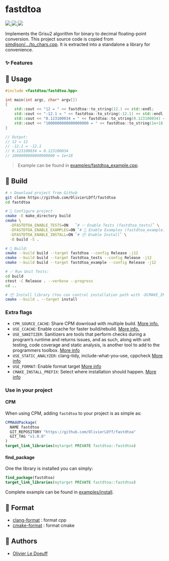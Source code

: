 # fastdtoa

<p align="left">
    <a href="https://isocpp.org/">
        <img src="https://img.shields.io/badge/language-C%2B%2B17-blue.svg">
    </a>
    <a href="https://gitmoji.dev/">
        <img src="https://img.shields.io/badge/gitmoji-%20😜%20😍-FFDD67.svg?style=flat-square">
    </a>
    <a href="https://github.com/OlivierLDff/fastdtoa/actions/workflows/unit-tests.yml">
        <img src="https://github.com/OlivierLDff/fastdtoa/actions/workflows/unit-tests.yml/badge.svg">
    </a>
</p>

Implements the Grisu2 algorithm for binary to decimal floating-point conversion.
This project source code is copied from [simdjson/.../to_chars.cpp](https://github.com/simdjson/simdjson/blob/master/src/to_chars.cpp). It is extracted into a standalone a library for convenience.

### ✨ Features


## 🚀 Usage

```cpp
#include <fastdtoa/fastdtoa.hpp>

int main(int argc, char* argv[])
{
    std::cout << "12 = " << fastdtoa::to_string(12.) << std::endl;
    std::cout << "-12.1 = " << fastdtoa::to_string(-12.1) << std::endl;
    std::cout << "0.123100034 = " << fastdtoa::to_string(0.123100034) << std::endl;
    std::cout << "1000000000000000000 = " << fastdtoa::to_string(1e+18) << std::endl;
}

// Output:
// 12 = 12
// -12.1 = -12.1
// 0.123100034 = 0.123100034
// 1000000000000000000 = 1e+18
```

> Example can be found in [examples/fastdtoa_example.cpp](./examples/fastdtoa_example.cpp).

## 🔨 Build

```bash
# ⬇️ Download project from Github
git clone https://github.com/OlivierLDff/fastdtoa
cd fastdtoa

# 🔧 Configure project
cmake -E make_directory build
cmake \
  -DFASTDTOA_ENABLE_TESTS=ON   `# ✅ Enable Tests (fastdtoa_tests)` \
  -DFASTDTOA_ENABLE_EXAMPLES=ON `# 🚀 Enable Examples (fastdtoa_example)` \
  -DFASTDTOA_ENABLE_INSTALL=ON `# 📦️ Enable Install` \
  -B build -S .

# 🔨 Build:
cmake --build build --target fastdtoa --config Release -j12
cmake --build build --target fastdtoa_tests --config Release -j12
cmake --build build --target fastdtoa_example --config Release -j12

# ✅ Run Unit Tests:
cd build
ctest -C Release . --verbose --progress
cd ..

# 📦️ Install library (You can control installation path with -DCMAKE_INSTALL_PREFIX=mypath)
cmake --build . --target install
```

### Extra flags

* `CPM_SOURCE_CACHE`: Share CPM download with multiple build. [More info.](https://github.com/cpm-cmake/CPM.cmake#CPM_SOURCE_CACHE)
* `USE_CCACHE`: Enable ccache for faster build/rebuild. [More info.](https://github.com/TheLartians/Ccache.cmake#ccachecmake)
* `USE_SANITIZER`: Sanitizers are tools that perform checks during a program’s runtime and returns issues, and as such, along with unit testing, code coverage and static analysis, is another tool to add to the programmers toolbox. [More info](https://github.com/StableCoder/cmake-scripts#sanitizer-builds-sanitizerscmake)
* `USE_STATIC_ANALYZER`: clang-tidy, include-what-you-use, cppcheck [More info](https://github.com/StableCoder/cmake-scripts#tools-toolscmake)
* `USE_FORMAT`: Enable format target [More info](https://github.com/TheLartians/Format.cmake#formatcmake)
* `CMAKE_INSTALL_PREFIX`: Select where installation should happen. [More info](https://cmake.org/cmake/help/latest/variable/CMAKE_INSTALL_PREFIX.html)

### Use in your project

#### CPM

When using CPM, adding `fastdtoa` to your project is as simple as:

```cmake
CPMAddPackage(
  NAME fastdtoa
  GIT_REPOSITORY "https://github.com/OlivierLDff/fastdtoa"
  GIT_TAG "v1.0.0"
)
target_link_libraries(mytarget PRIVATE fastdtoa::fastdtoa)
```

#### find_package

One the library is installed you can simply:

```cmake
find_package(fastdtoa)
target_link_libraries(mytarget PRIVATE fastdtoa::fastdtoa)
```

Complete example can be found in [examples/install](./examples/install/CMakeLists.txt).

## 💅 Format

* [clang-format](https://github.com/llvm/llvm-project/releases/tag/llvmorg-12.0.1) : format cpp
* [cmake-format](https://github.com/cheshirekow/cmake_format) : format cmake

## 👥 Authors

* [Olivier Le Doeuff](olivier.ldff@gmail.com)
